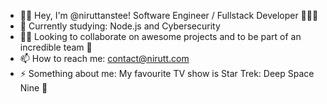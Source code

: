 <!--
**nirutts/nirutts** is a ✨ _special_ ✨ repository because its `README.md` (this file) appears on your GitHub profile.

Here are some ideas to get you started:

-->

- 👋🙂 Hey, I'm @niruttanstee! Software Engineer / Fullstack Developer 👨🏽‍💻
- 🌱 Currently studying: Node.js and Cybersecurity
- 🤝🏼 Looking to collaborate on awesome projects and to be part of an incredible team 🥊
- 📫 How to reach me: contact@nirutt.com
- ⚡ Something about me: My favourite TV show is Star Trek: Deep Space Nine 🖖
